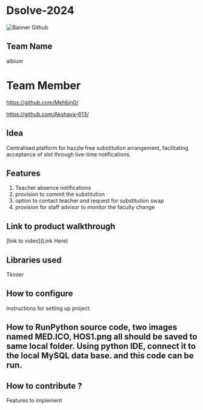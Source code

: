 # Dsolve-2024

![Banner Github](https://github.com/csacet/Dsolve-2024/assets/90597530/365f4d52-fd34-4df5-948d-8e95745a653a)


## Team Name
albium  

# Team Member 
https://github.com/Mehbin0/

https://github.com/Akshaya-613/

## Idea
Centralised platform for hazzle free substitution arrangement, facilitating acceptance of slot through live-time notifications. 

## Features 
1. Teacher absence notifications
2. provision to commit the substitution
3. option to contact teacher and request for substitution swap
4. provision for staff advisor to monitor the faculty change

## Link to product walkthrough
[link to video](Link Here)

   
## Libraries used
Tkinter


## How to configure
Instructions for setting up project

## How to RunPython source code, two images named MED.ICO, HOS1.png all should be saved to same local folder. Using python IDE, connect it to the local MySQL data base. and this code can be run.

## How to contribute ? 
Features to implement 
